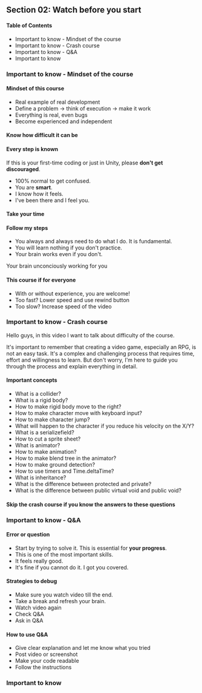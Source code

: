 ## Section 02: Watch before you start

#### Table of Contents

- Important to know - Mindset of the course
- Important to know - Crash course
- Important to know - Q&A
- Important to know

### Important to know - Mindset of the course

#### Mindset of this course

- Real example of real development
- Define a problem -> think of execution -> make it work
- Everything is real, even bugs
- Become experienced and independent

#### Know how difficult it can be

#### Every step is known

If this is your first-time coding or just in Unity, please **don't get discouraged**.

- 100% normal to get confused.
- You are **smart**.
- I know how it feels.
- I've been there and I feel you.

#### Take your time

#### Follow my steps

- You always and always need to do what I do. It is fundamental.
- You will learn nothing if you don't practice.
- Your brain works even if you don't.

Your brain unconciously working for you

#### This course if for everyone

- With or without experience, you are welcome!
- Too fast? Lower speed and use rewind button
- Too slow? Increase speed of the video

### Important to know - Crash course

Hello guys, in this video I want to talk about difficulty of the course.

It's important to remember that creating a video game, especially an RPG, is not an easy task. It's a complex and challenging process that requires time, effort and willingness to learn. But don't worry, I'm here to guide you through the process and explain everything in detail.

#### Important concepts

- What is a collider?
- What is a rigid body?
- How to make rigid body move to the right?
- How to make character move with keyboard input?
- How to make character jump?
- What will happen to the character if you reduce his velocity on the X/Y?
- What is a serializefield?
- How to cut a sprite sheet?
- What is animator?
- How to make animation?
- How to make blend tree in the animator?
- How to make ground detection?
- How to use timers and Time.deltaTime?
- What is inheritance?
- What is the difference between protected and private?
- What is the difference between public virtual void and public void?

#### Skip the crash course if you know the answers to these questions

### Important to know - Q&A

#### Error or question

- Start by trying to solve it. This is essential for **your progress**.
- This is one of the most important skills.
- It feels really good.
- It's fine if you cannot do it. I got you covered.

#### Strategies to debug

- Make sure you watch video till the end.
- Take a break and refresh your brain.
- Watch video again
- Check Q&A
- Ask in Q&A

#### How to use Q&A

- Give clear explanation and let me know what you tried
- Post video or screenshot
- Make your code readable
- Follow the instructions

### Important to know
